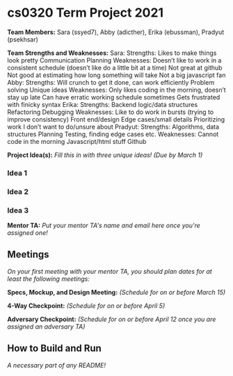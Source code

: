 # cs0320 Term Project 2021

**Team Members:** Sara (ssyed7), Abby (adicther), Erika (ebussman), Pradyut (psekhsar)

**Team Strengths and Weaknesses:** 
Sara: 
  Strengths:
    Likes to make things look pretty
    Communication
    Planning
  Weaknesses:
    Doesn’t like to work in a consistent schedule (doesn’t like do a little bit at a time)
    Not great at github
    Not good at estimating how long something will take
    Not a big javascript fan
Abby:
  Strengths:
	  Will crunch to get it done, can work efficiently
	  Problem solving
	  Unique ideas
  Weaknesses:
	  Only likes coding in the morning, doesn’t stay up late
	  Can have erratic working schedule sometimes
	  Gets frustrated with finicky syntax
Erika: 
  Strengths: 
    Backend logic/data structures
    Refactoring
    Debugging
  Weaknesses: 
    Like to do work in bursts (trying to improve consistency) 
    Front end/design
    Edge cases/small details
    Prioritizing work I don’t want to do/unsure about
Pradyut:
  Strengths: 
    Algorithms, data structures
    Planning
    Testing, finding edge cases etc.
  Weaknesses: 
    Cannot code in the morning
    Javascript/html stuff
    Github


**Project Idea(s):** _Fill this in with three unique ideas! (Due by March 1)_
### Idea 1

### Idea 2

### Idea 3

**Mentor TA:** _Put your mentor TA's name and email here once you're assigned one!_

## Meetings
_On your first meeting with your mentor TA, you should plan dates for at least the following meetings:_

**Specs, Mockup, and Design Meeting:** _(Schedule for on or before March 15)_

**4-Way Checkpoint:** _(Schedule for on or before April 5)_

**Adversary Checkpoint:** _(Schedule for on or before April 12 once you are assigned an adversary TA)_

## How to Build and Run
_A necessary part of any README!_
